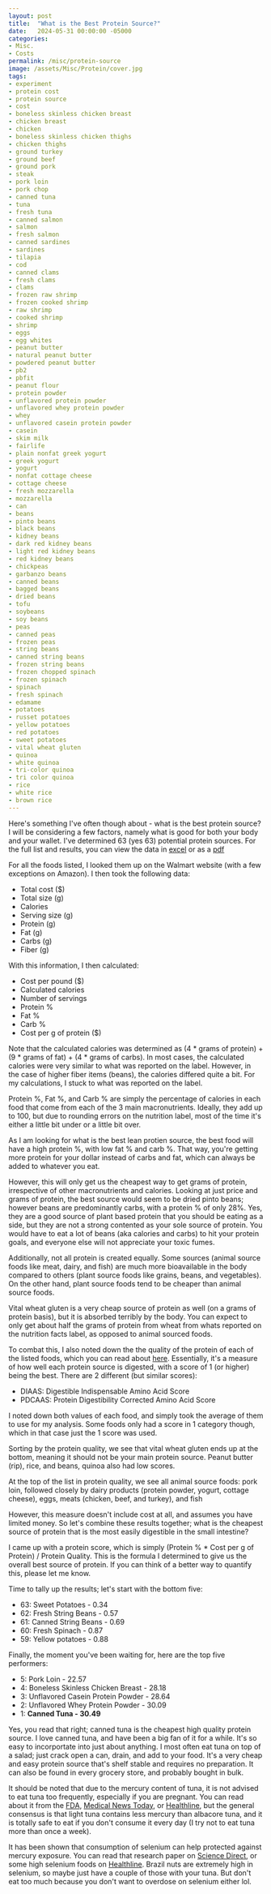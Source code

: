 ```yaml
---
layout: post
title:  "What is the Best Protein Source?"
date:   2024-05-31 00:00:00 -05000
categories: 
- Misc.
- Costs
permalink: /misc/protein-source
image: /assets/Misc/Protein/cover.jpg
tags: 
- experiment
- protein cost
- protein source
- cost
- boneless skinless chicken breast
- chicken breast
- chicken
- boneless skinless chicken thighs
- chicken thighs
- ground turkey
- ground beef
- ground pork
- steak
- pork loin
- pork chop
- canned tuna
- tuna
- fresh tuna
- canned salmon
- salmon
- fresh salmon
- canned sardines
- sardines
- tilapia
- cod
- canned clams
- fresh clams
- clams
- frozen raw shrimp
- frozen cooked shrimp
- raw shrimp
- cooked shrimp
- shrimp
- eggs
- egg whites
- peanut butter
- natural peanut butter
- powdered peanut butter
- pb2
- pbfit
- peanut flour
- protein powder
- unflavored protein powder
- unflavored whey protein powder
- whey
- unflavored casein protein powder
- casein
- skim milk
- fairlife
- plain nonfat greek yogurt
- greek yogurt
- yogurt
- nonfat cottage cheese
- cottage cheese
- fresh mozzarella
- mozzarella
- can
- beans
- pinto beans
- black beans
- kidney beans
- dark red kidney beans
- light red kidney beans
- red kidney beans
- chickpeas
- garbanzo beans
- canned beans
- bagged beans
- dried beans
- tofu
- soybeans
- soy beans
- peas
- canned peas
- frozen peas
- string beans
- canned string beans
- frozen string beans
- frozen chopped spinach
- frozen spinach
- spinach
- fresh spinach
- edamame
- potatoes
- russet potatoes
- yellow potatoes
- red potatoes
- sweet potatoes
- vital wheat gluten
- quinoa
- white quinoa
- tri-color quinoa
- tri color quinoa
- rice
- white rice
- brown rice
---
```


Here's something I've often though about - what is the best protein source?  I will be considering a few factors, namely what is good for both your body and your wallet.  I've determined 63 (yes 63) potential protein sources.  For the full list and results, you can view the data in <a href="/download/Protein Costs.xlsx" title="Download" download>excel</a> or as a <a href="/download/Protein Costs.pdf" title="Download" download>pdf</a>

For all the foods listed, I looked them up on the Walmart website (with a few exceptions on Amazon).  I then took the following data:
- Total cost ($)
- Total size (g)
- Calories
- Serving size (g)
- Protein (g)
- Fat (g)
- Carbs (g)
- Fiber (g)

With this information, I then calculated:
- Cost per pound ($)
- Calculated calories
- Number of servings
- Protein %
- Fat %
- Carb %
- Cost per g of protein ($)

Note that the calculated calories was determined as (4 * grams of protein) + (9 * grams of fat) + (4 * grams of carbs).  In most cases, the calculated calories were very similar to what was reported on the label.  However, in the case of higher fiber items (beans), the calories differed quite a bit.  For my calculations, I stuck to what was reported on the label.

Protein %, Fat %, and Carb % are simply the percentage of calories in each food that come from each of the 3 main macronutrients.  Ideally, they add up to 100, but due to rounding errors on the nutrition label, most of the time it's either a little bit under or a little bit over.

As I am looking for what is the best lean protien source, the best food will have a high protein %, with low fat % and carb %.  That way, you're getting more protein for your dollar instead of carbs and fat, which can always be added to whatever you eat.

However, this will only get us the cheapest way to get grams of protein, irrespective of other macronutrients and calories.  Looking at just price and grams of protein, the best source would seem to be dried pinto beans; however beans are predominantly carbs, with a protein % of only 28%.  Yes, they are a good source of plant based protein that you should be eating as a side, but they are not a strong contented as your sole source of protein.  You would have to eat a lot of beans (aka calories and carbs) to hit your protein goals, and everyone else will not appreciate your toxic fumes.

Additionally, not all protein is created equally.  Some sources (animal source foods like meat, dairy, and fish) are much more bioavailable in the body compared to others (plant source foods like grains, beans, and vegetables).  On the other hand, plant source foods tend to be cheaper than animal source foods.

Vital wheat gluten is a very cheap source of protein as well (on a grams of protein basis), but it is absorbed terribly by the body.  You can expect to only get about half the grams of protein from wheat from whats reported on the nutrition facts label, as opposed to animal sourced foods.

To combat this, I also noted down the the quality of the protein of each of the listed foods, which you can read about <a href="https://en.wikipedia.org/wiki/Digestible_Indispensable_Amino_Acid_Score">here</a>.  Essentially, it's a measure of how well each protein source is digested, with a score of 1 (or higher) being the best.  There are 2 different (but similar scores):
- DIAAS: Digestible Indispensable Amino Acid Score
- PDCAAS: Protein Digestibility Corrected Amino Acid Score

I noted down both values of each food, and simply took the average of them to use for my analysis.  Some foods only had a score in 1 category though, which in that case just the 1 score was used.

Sorting by the protein quality, we see that vital wheat gluten ends up at the bottom, meaning it should not be your main protein source.  Peanut butter (rip), rice, and beans, quinoa also had low scores.

At the top of the list in protein quality, we see all animal source foods: pork loin, followed closely by dairy products (protein powder, yogurt, cottage cheese), eggs, meats (chicken, beef, and turkey), and fish

However, this measure doesn't include cost at all, and assumes you have limited money.  So let's combine these results together; what is the cheapest source of protein that is the most easily digestible in the small intestine?

I came up with a protein score, which is simply (Protein % * Cost per g of Protein) / Protein Quality.  This is the formula I determined to give us the overall best source of protein.  If you can think of a better way to quantify this, please let me know.

Time to tally up the results; let's start with the bottom five:
- 63: Sweet Potatoes - 0.34
- 62: Fresh String Beans - 0.57
- 61: Canned String Beans - 0.69
- 60: Fresh Spinach - 0.87
- 59: Yellow potatoes - 0.88

Finally, the moment you've been waiting for, here are the top five performers:
- 5: Pork Loin - 22.57
- 4: Boneless Skinless Chicken Breast - 28.18
- 3: Unflavored Casein Protein Powder - 28.64
- 2: Unflavored Whey Protein Powder - 30.09
- 1: <b>Canned Tuna - 30.49</b>

Yes, you read that right; canned tuna is the cheapest high quality protein source.  I love canned tuna, and have been a big fan of it for a while.  It's so easy to incorportate into just about anything.  I most often eat tuna on top of a salad; just crack open a can, drain, and add to your food.  It's a very cheap and easy protein source that's shelf stable and requires no preparation.  It can also be found in every grocery store, and probably bought in bulk.

It should be noted that due to the mercury content of tuna, it is not advised to eat tuna too frequently, especially if you are pregnant.  You can read about it from the <a href="https://www.fda.gov/food/consumers/questions-answers-fdaepa-advice-about-eating-fish-those-who-might-become-or-are-pregnant-or#:~:text=Canned%20light%20tuna%20is%20in%20the%20%E2%80%9CBest%20Choices%E2%80%9D%20category%20and,3.">FDA</a>, <a href="https://www.medicalnewstoday.com/articles/306246">Medical News Today</a>, or <a href="https://www.healthline.com/nutrition/mercury-in-tuna">Healthline</a>, but the general consensus is that light tuna contains less mercury than albacore tuna, and it is totally safe to eat if you don't consume it every day (I try not to eat tuna more than once a week).

It has been shown that consumption of selenium can help protected against mercury exposure.  You can read that research paper on <a href="https://www.sciencedirect.com/science/article/abs/pii/S0161813X20301546#:~:text=Likewise%2C%20numerous%20studies%20indicate%20that,activity%20of%20selenium%20dependent%20enzymes.">Science Direct</a>, or some high selenium foods on <a href="https://www.healthline.com/health/selenium-foods">Healthline</a>.  Brazil nuts are extremely high in selenium, so maybe just have a couple of those with your tuna.  But don't eat too much because you don't want to overdose on selenium either lol.